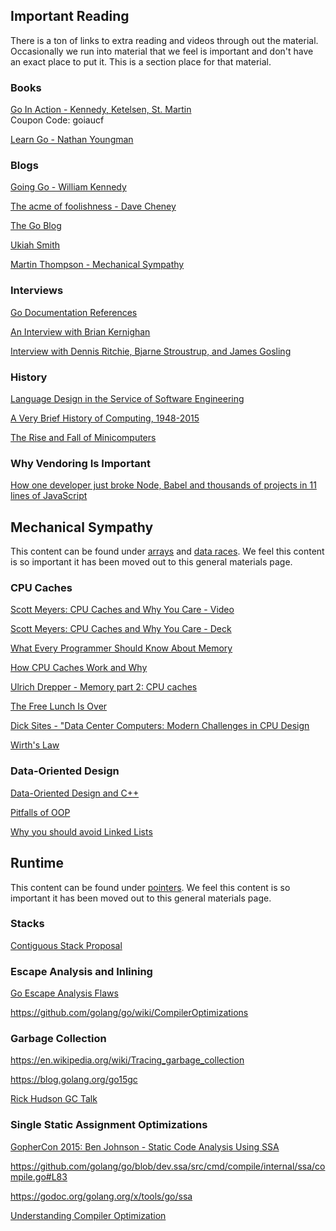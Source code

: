 ## Important Reading

There is a ton of links to extra reading and videos through out the material. Occasionally we run into material that we feel is important and don't have an exact place to put it. This is a section place for that material.

### Books

[Go In Action - Kennedy, Ketelsen, St. Martin](https://www.manning.com/books/go-in-action)  
Coupon Code: goiaucf

[Learn Go - Nathan Youngman](https://www.manning.com/books/learn-go)

### Blogs

[Going Go - William Kennedy](http://www.goinggo.net)

[The acme of foolishness - Dave Cheney](http://dave.cheney.net)

[The Go Blog](https://blog.golang.org)

[Ukiah Smith](https://ukiahsmith.com)

[Martin Thompson - Mechanical Sympathy](http://mechanical-sympathy.blogspot.com)

### Interviews

[Go Documentation References](https://golang.org/doc/#references)

[An Interview with Brian Kernighan](http://www.cs.cmu.edu/~mihaib/kernighan-interview/index.html)

[Interview with Dennis Ritchie, Bjarne Stroustrup, and James Gosling](http://www.gotw.ca/publications/c_family_interview.htm)

### History

[Language Design in the Service of Software Engineering](https://talks.golang.org/2012/splash.article)

[A Very Brief History of Computing, 1948-2015](http://www.gresham.ac.uk/lectures-and-events/a-very-brief-history-of-computing-1948-2015)

[The Rise and Fall of Minicomputers](http://ethw.org/Rise_and_Fall_of_Minicomputers)

### Why Vendoring Is Important

[How one developer just broke Node, Babel and thousands of projects in 11 lines of JavaScript](http://www.theregister.co.uk/2016/03/23/npm_left_pad_chaos)

## Mechanical Sympathy

This content can be found under [arrays](../topics/arrays) and [data races](../topics/data_race). We feel this content is so important it has been moved out to this general materials page.

### CPU Caches

[Scott Meyers: CPU Caches and Why You Care - Video](https://www.youtube.com/watch?v=WDIkqP4JbkE)

[Scott Meyers: CPU Caches and Why You Care - Deck](http://www.aristeia.com/TalkNotes/codedive-CPUCachesHandouts.pdf)

[What Every Programmer Should Know About Memory](http://www.akkadia.org/drepper/cpumemory.pdf)

[How CPU Caches Work and Why](http://www.extremetech.com/extreme/188776-how-l1-and-l2-cpu-caches-work-and-why-theyre-an-essential-part-of-modern-chips)

[Ulrich Drepper - Memory part 2: CPU caches](http://lwn.net/Articles/252125)

[The Free Lunch Is Over](http://www.gotw.ca/publications/concurrency-ddj.htm)

[Dick Sites - "Data Center Computers: Modern Challenges in CPU Design](https://m.youtube.com/watch?feature=youtu.be&v=QBu2Ae8-8LM)

[Wirth's Law](https://en.wikipedia.org/wiki/Wirth%27s_law)

### Data-Oriented Design

[Data-Oriented Design and C++](https://www.youtube.com/watch?v=rX0ItVEVjHc)

[Pitfalls of OOP](http://harmful.cat-v.org/software/OO_programming/_pdf/Pitfalls_of_Object_Oriented_Programming_GCAP_09.pdf)

[Why you should avoid Linked Lists](https://www.youtube.com/watch?v=YQs6IC-vgmo)

## Runtime

This content can be found under [pointers](../topics/pointers). We feel this content is so important it has been moved out to this general materials page.

### Stacks

[Contiguous Stack Proposal](https://docs.google.com/document/d/1wAaf1rYoM4S4gtnPh0zOlGzWtrZFQ5suE8qr2sD8uWQ/pub)

### Escape Analysis and Inlining

[Go Escape Analysis Flaws](https://docs.google.com/document/d/1CxgUBPlx9iJzkz9JWkb6tIpTe5q32QDmz8l0BouG0Cw)

https://github.com/golang/go/wiki/CompilerOptimizations

### Garbage Collection

https://en.wikipedia.org/wiki/Tracing_garbage_collection

https://blog.golang.org/go15gc

[Rick Hudson GC Talk](https://www.youtube.com/watch?v=aiv1JOfMjm0&index=16&list=PL2ntRZ1ySWBf-_z-gHCOR2N156Nw930Hm)

### Single Static Assignment Optimizations

[GopherCon 2015: Ben Johnson - Static Code Analysis Using SSA](https://www.youtube.com/watch?v=D2-gaMvWfQY)

https://github.com/golang/go/blob/dev.ssa/src/cmd/compile/internal/ssa/compile.go#L83

https://godoc.org/golang.org/x/tools/go/ssa

[Understanding Compiler Optimization](https://www.youtube.com/watch?v=FnGCDLhaxKU)

